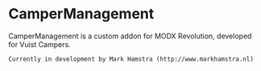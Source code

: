 # CamperManagement
CamperManagement is a custom addon for MODX Revolution, developed for Vuist Campers.

    Currently in development by Mark Hamstra (http://www.markhamstra.nl)